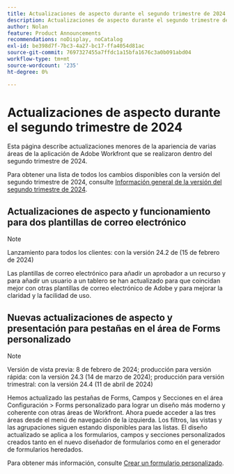 ```yaml
---
title: Actualizaciones de aspecto durante el segundo trimestre de 2024
description: Actualizaciones de aspecto durante el segundo trimestre de 2024
author: Nolan
feature: Product Announcements
recommendations: noDisplay, noCatalog
exl-id: be398d7f-7bc3-4a27-bc17-ffa4054d81ac
source-git-commit: 7697327455a7ffdc1a15bfa1676c3a0b091abd04
workflow-type: tm+mt
source-wordcount: '235'
ht-degree: 0%

---
```


# Actualizaciones de aspecto durante el segundo trimestre de 2024

Esta página describe actualizaciones menores de la apariencia de varias áreas de la aplicación de Adobe Workfront que se realizaron dentro del segundo trimestre de 2024.

Para obtener una lista de todos los cambios disponibles con la versión del segundo trimestre de 2024, consulte [Información general de la versión del segundo trimestre de 2024](/help/quicksilver/product-announcements/product-releases/24-q2-release-activity/24-q2-release-overview.md).

## Actualizaciones de aspecto y funcionamiento para dos plantillas de correo electrónico

>[!NOTE]
>
>Lanzamiento para todos los clientes: con la versión 24.2 de (15 de febrero de 2024)

Las plantillas de correo electrónico para añadir un aprobador a un recurso y para añadir un usuario a un tablero se han actualizado para que coincidan mejor con otras plantillas de correo electrónico de Adobe y para mejorar la claridad y la facilidad de uso.

## Nuevas actualizaciones de aspecto y presentación para pestañas en el área de Forms personalizado

>[!NOTE]
>
>Versión de vista previa: 8 de febrero de 2024; producción para versión rápida: con la versión 24.3 (14 de marzo de 2024); producción para versión trimestral: con la versión 24.4 (11 de abril de 2024)

Hemos actualizado las pestañas de Forms, Campos y Secciones en el área Configuración > Forms personalizado para lograr un diseño más moderno y coherente con otras áreas de Workfront. Ahora puede acceder a las tres áreas desde el menú de navegación de la izquierda. Los filtros, las vistas y las agrupaciones siguen estando disponibles para las listas. El diseño actualizado se aplica a los formularios, campos y secciones personalizados creados tanto en el nuevo diseñador de formularios como en el generador de formularios heredados.

Para obtener más información, consulte [Crear un formulario personalizado](/help/quicksilver/administration-and-setup/customize-workfront/create-manage-custom-forms/form-designer/design-a-form/design-a-form.md).
